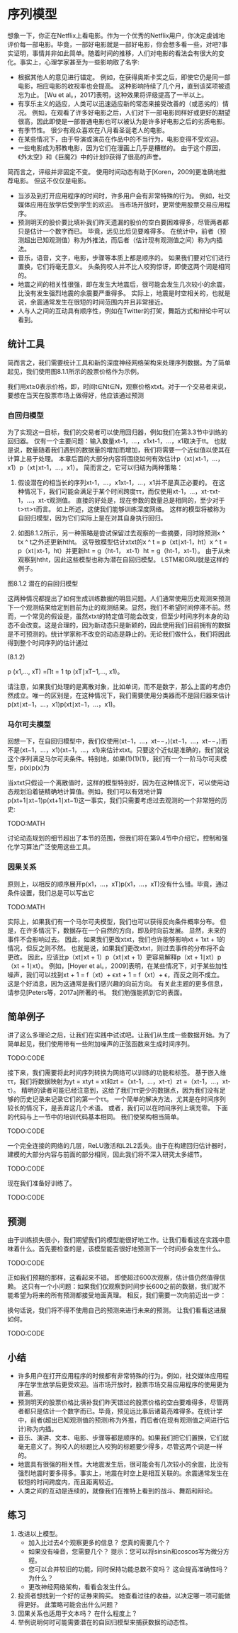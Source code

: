 

<!--
 * @version:
 * @Author:  StevenJokes https://github.com/StevenJokes
 * @Date: 2020-07-29 19:54:15
 * @LastEditors:  StevenJokes https://github.com/StevenJokes
 * @LastEditTime: 2020-07-29 20:11:08
 * @Description:translate by machine
 * @TODO::
 * @Reference:http://preview.d2l.ai/d2l-en/master/chapter_recurrent-neural-networks/sequence.html
-->

# 序列模型

想象一下，你正在Netflix上看电影。作为一个优秀的Netflix用户，你决定虔诚地评价每一部电影。毕竟，一部好电影就是一部好电影，你会想多看一些，对吧?事实证明，事情并非如此简单。随着时间的推移，人们对电影的看法会有很大的变化。事实上，心理学家甚至为一些影响取了名字:

- 根据其他人的意见进行锚定。 例如，在获得奥斯卡奖之后，即使它仍是同一部电影，相应电影的收视率也会提高。 这种影响持续了几个月，直到该奖项被遗忘为止。 [Wu et al。，2017]表明，这种效果将评级提高了一半以上。
- 有享乐主义的适应，人类可以迅速适应新的常态来接受改善的（或恶劣的）情况。 例如，在观看了许多好电影之后，人们对下一部电影同样好或更好的期望很高，因此即使是一部普通电影也可以被认为是许多好电影之后的劣质电影。
- 有季节性。 很少有观众喜欢在八月看圣诞老人的电影。
- 在某些情况下，由于导演或演员在作品中的不当行为，电影变得不受欢迎。
- 一些电影成为邪教电影，因为它们在漫画上几乎是糟糕的。 由于这个原因，《外太空》和《巨魔2》中的计划9获得了很高的声誉。

简而言之，评级并非固定不变。 使用时间动态有助于[Koren，2009]更准确地推荐电影。 但这不仅仅是电影。

- 当涉及到打开应用程序的时间时，许多用户会有非常特殊的行为。 例如，社交媒体应用在放学后受到学生的欢迎。 当市场开放时，更常使用股票交易应用程序。
- 预测明天的股价要比填补我们昨天遗漏的股价的空白要困难得多，尽管两者都只是估计一个数字而已。 毕竟，远见比后见要难得多。 在统计中，前者（预测超出已知观测值）称为外推法，而后者（估计现有观测值之间）称为内插法。
- 音乐，语音，文字，电影，步骤等本质上都是顺序的。 如果我们要对它们进行置换，它们将毫无意义。 头条狗咬人并不比人咬狗惊讶，即使这两个词是相同的。
- 地震之间的相关性很强，即在发生大地震后，很可能会发生几次较小的余震，比没有发生强烈地震的余震要严重得多。 实际上，地震是时空相关的，也就是说，余震通常发生在很短的时间范围内并且非常接近。
- 人与人之间的互动具有顺序性，例如在Twitter的打架，舞蹈方式和辩论中可以看到。

## 统计工具

简而言之，我们需要统计工具和新的深度神经网络架构来处理序列数据。为了简单起见，我们使用图8.1.1所示的股票价格作为示例。

我们用xt≥0表示价格，即，时间t∈Nt∈N，观察价格xtxt。对于一个交易者来说，要想在当天在股票市场上做得好，他应该通过预测

### 自回归模型

为了实现这一目标，我们的交易者可以使用回归器，例如我们在第3.3节中训练的回归器。 仅有一个主要问题：输入数量xt-1，…，x1xt-1，…，x1取决于tt。 也就是说，数量随着我们遇到的数据量的增加而增加，我们将需要一个近似值以使其在计算上易于处理。 本章后面的大部分内容将围绕如何有效估计p（xt∣xt-1，…，x1）p（xt∣xt-1，…，x1）。 简而言之，它可以归结为两种策略：

1. 假设潜在的相当长的序列xt-1，...，x1xt-1，...，x1并不是真正必要的。 在这种情况下，我们可能会满足于某个时间跨度ττ，而仅使用xt-1，…，xt-τxt-1，…，xt-τ观测值。 直接的好处是，现在参数的数量总是相同的，至少对于t>τt>τ而言。 如上所述，这使我们能够训练深度网络。 这样的模型将被称为自回归模型，因为它们实际上是在对其自身执行回归。

2. 如图8.1.2所示，另一种策略是尝试保留过去观察的一些摘要，同时除预测x ^ tx ^ t之外还更新htht。 这导致模型估计xtxt的x ^ t = p（xt∣xt-1，ht）x ^ t = p（xt∣xt-1，ht）并更新ht = g（ht-1， xt-1）ht = g（ht-1，xt-1）。 由于从未观察到htht，因此这些模型也称为潜在自回归模型。 LSTM和GRU就是这样的例子。

图8.1.2 潜在的自回归模型

这两种情况都提出了如何生成训练数据的明显问题。人们通常使用历史观测来预测下一个观测结果给定到目前为止的观测结果。显然，我们不希望时间停滞不前。然而，一个常见的假设是，虽然xtxt的特定值可能会改变，但至少时间序列本身的动态不会改变。这是合理的，因为新动态只是新颖的，因此使用我们目前拥有的数据是不可预测的。统计学家称不改变的动态是静止的。无论我们做什么，我们将因此得到整个时间序列的估计通过

(8.1.2)

p (x1,…, xT) =∏t = 1 tp (xT∣xT−1,…, x1)。

请注意，如果我们处理的是离散对象，比如单词，而不是数字，那么上面的考虑仍然成立。唯一的区别是，在这种情况下，我们需要使用分类器而不是回归器来估计p(xt∣xt−1，…，x1)p(xt∣xt−1，…，x1)。

### 马尔可夫模型

回想一下，在自回归模型中，我们仅使用(xt−1，…，xt−−，)(xt−1，…，xt−−，)而不是(xt−1，…，x1)(xt−1，…，x1)来估计xtxt。只要这个近似是准确的，我们就说这个序列满足马尔可夫条件。特别地，如果(1)(1)(1)，我们有一个一阶马尔可夫模型，p(x)p(x)为

当xtxt只假设一个离散值时，这样的模型特别好，因为在这种情况下，可以使用动态规划沿着链精确地计算值。例如，我们可以有效地计算p(xt+1∣xt−1)p(xt+1∣xt−1)这一事实，我们只需要考虑过去观测的一个非常短的历史:

TODO:MATH

讨论动态规划的细节超出了本节的范围，但我们将在第9.4节中介绍它。控制和强化学习算法广泛使用这些工具。


### 因果关系

原则上，以相反的顺序展开p(x1，…，xT)p(x1，…，xT)没有什么错。毕竟，通过条件设置，我们总是可以写出它

TODO:MATH

实际上，如果我们有一个马尔可夫模型，我们也可以获得反向条件概率分布。 但是，在许多情况下，数据存在一个自然的方向，即及时向前发展。 显然，未来的事件不会影响过去。 因此，如果我们更改xtxt，我们也许能够影响xt + 1xt + 1的情况，但反之则不然。 也就是说，如果我们更改xtxt，则过去事件的分布将不会更改。 因此，应该比p（xt∣xt + 1）p（xt∣xt + 1）更容易解释p（xt + 1∣xt）p（xt + 1∣xt）。 例如，[Hoyer et al。，2009]表明，在某些情况下，对于某些加性噪声，我们可以找到xt + 1 = f（xt）+ ϵxt + 1 = f（xt）+ ϵ，而反之则不成立。 这是个好消息，因为这通常是我们感兴趣的向前方向。 有关此主题的更多信息，请参见[Peters等，2017a]所著的书。 我们勉强能抓到它的表面。

## 简单例子

讲了这么多理论之后，让我们在实践中试试吧。让我们从生成一些数据开始。为了简单起见，我们使用带有一些附加噪声的正弦函数来生成时间序列。

TODO:CODE

接下来，我们需要将此时间序列转换为网络可以训练的功能和标签。 基于嵌入维ττ，我们将数据映射为yt = xtyt = xt和zt =（xt-1，...，xt-τ）zt =（xt-1，...，xt-τ）。 精明的读者可能已经注意到，这给了我们ττ更少的数据点，因为我们没有足够的历史记录来记录它们的第一个ττ。 一个简单的解决方法，尤其是在时间序列较长的情况下，是丢弃这几个术语。 或者，我们可以在时间序列上填充零。 下面的代码与上一节中的培训代码基本相同。 我们使架构相当简单。

TODO:CODE

一个完全连接的网络的几层，ReLU激活和L2L2丢失。由于在构建回归估计器时，建模的大部分内容与前面的部分相同，因此我们将不深入研究太多细节。

TODO:CODE

现在我们准备好训练了。

TODO:CODE

## 预测

由于训练损失很小，我们期望我们的模型能很好地工作。让我们看看这在实践中意味着什么。首先要检查的是，该模型能否很好地预测下一个时间步会发生什么。

TODO:CODE

正如我们预期的那样，这看起来不错。 即使超过600次观察，估计值仍然值得信赖。 这只有一个小问题：如果我们仅观察到时间步长600之前的数据，我们就不能希望为将来的所有预测都接受地面真理。 相反，我们需要一次向前迈出一步：



换句话说，我们将不得不使用自己的预测来进行未来的预测。 让我们看看这进展如何。

TODO:CODE

## 小结

- 许多用户在打开应用程序的时候都有非常特殊的行为。例如，社交媒体应用程序在学生放学后更受欢迎。当市场开放时，股票市场交易应用程序的使用更为普遍。
- 预测明天的股票价格比填补我们昨天错过的股票价格的空白要难得多，尽管两者都只是估计一个数字而已。毕竟，预见远比事后诸葛亮难得多。在统计学中，前者(超出已知观测值的预测)称为外推，而后者(在现有观测值之间进行估计)称为内插。
- 音乐、演讲、文本、电影、步骤等都是顺序的。如果我们把它们置换，它们就毫无意义了。狗咬人的标题比人咬狗的标题要少得多，尽管这两个词是一样的。
- 地震具有很强的相关性。大地震发生后，很可能会有几次较小的余震，比没有强烈地震时要多得多。事实上，地震在时空上是相互关联的。余震通常发生在较短的时间跨度内，而且距离较近。
- 人类之间的互动是连续的，就像我们在推特上看到的战斗、舞蹈和辩论。


## 练习

1. 改进以上模型。
   - 加入比过去4个观察更多的信息？ 您真的需要几个？
   - 如果没有噪音，您需要几个？ 提示：您可以将sinsin和coscos写为微分方程。
   - 您可以合并较旧的功能，同时保持功能总数不变吗？ 这会提高准确性吗？ 为什么？
   - 更改神经网络架构，看看会发生什么。
1. 投资者想找到一个好的证券来购买。 她查看过往的收益，以决定哪一项可能做得更好。 此策略可能会出什么问题？
1. 因果关系也适用于文本吗？ 在什么程度上？
1. 举例说明何时可能需要潜在的自回归模型来捕获数据的动态性。
